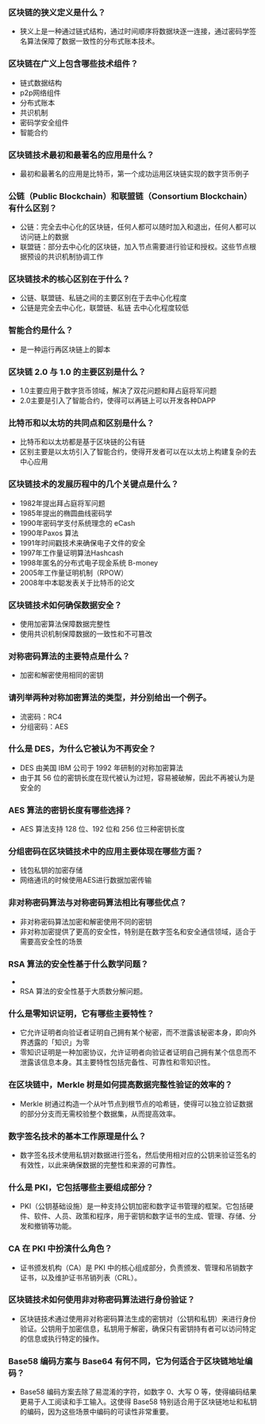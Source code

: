 ### 区块链的狭义定义是什么？

- 狭义上是一种通过链式结构，通过时间顺序将数据块逐一连接，通过密码学签名算法保障了数据一致性的分布式账本技术。

### 区块链在广义上包含哪些技术组件？

- 链式数据结构
- p2p网络组件
- 分布式账本
- 共识机制
- 密码学安全组件
- 智能合约


### 区块链技术最初和最著名的应用是什么？

- 最初和最著名的应用是比特币，第一个成功运用区块链实现的数字货币例子

### 公链（Public Blockchain）和联盟链（Consortium Blockchain）有什么区别？

- 公链：完全去中心化的区块链，任何人都可以随时加入和退出，任何人都可以访问链上的数据
- 联盟链：部分去中心化的区块链，加入节点需要进行验证和授权。这些节点根据预设的共识机制协调工作


### 区块链技术的核心区别在于什么？

- 公链、联盟链、私链之间的主要区别在于去中心化程度
- 公链是完全去中心化，联盟链、私链 去中心化程度较低


### 智能合约是什么？

- 是一种运行再区块链上的脚本


### 区块链 2.0 与 1.0 的主要区别是什么？

- 1.0主要应用于数字货币领域，解决了双花问题和拜占庭将军问题
- 2.0主要是引入了智能合约，使得可以再链上可以开发各种DAPP

### 比特币和以太坊的共同点和区别是什么？

- 比特币和以太坊都是基于区块链的公有链
- 区别主要是以太坊引入了智能合约，使得开发者可以在以太坊上构建复杂的去中心应用


### 区块链技术的发展历程中的几个关键点是什么？

- 1982年提出拜占庭将军问题
- 1985年提出的椭圆曲线密码学
- 1990年密码学支付系统理念的 eCash
- 1990年Paxos 算法
- 1991年时间戳技术来确保电子文件的安全
- 1997年工作量证明算法Hashcash
- 1998年匿名的分布式电子现金系统 B-money
- 2005年工作量证明机制（RPOW）
- 2008年中本聪发表关于比特币的论文

### 区块链技术如何确保数据安全？

- 使用加密算法保障数据完整性
- 使用共识机制保障数据的一致性和不可篡改


### **对称密码算法的主要特点是什么？**

- 加密和解密使用相同的密钥


### **请列举两种对称加密算法的类型，并分别给出一个例子。**

- 流密码：RC4
- 分组密码：AES


### **什么是 DES，为什么它被认为不再安全？**

- DES 由美国 IBM 公司于 1992 年研制的对称加密算法
- 由于其 56 位的密钥长度在现代被认为过短，容易被破解，因此不再被认为是安全的


### **AES 算法的密钥长度有哪些选择？**

- AES 算法支持 128 位、192 位和 256 位三种密钥长度

### **分组密码在区块链技术中的应用主要体现在哪些方面？**

- 钱包私钥的加密存储
- 网络通讯的时候使用AES进行数据加密传输


### **非对称密码算法与对称密码算法相比有哪些优点？**

- 非对称密码算法加密和解密使用不同的密钥
- 非对称加密提供了更高的安全性，特别是在数字签名和安全通信领域，适合于需要高安全性的场景


### **RSA 算法的安全性基于什么数学问题？**
- 
- RSA 算法的安全性基于大质数分解问题。



### **什么是零知识证明，它有哪些主要特性？**

- 它允许证明者向验证者证明自己拥有某个秘密，而不泄露该秘密本身，即向外界透露的「知识」为零
- 零知识证明是一种加密协议，允许证明者向验证者证明自己拥有某个信息而不泄露该信息本身。其主要特性包括完备性、可靠性和零知识性。

### **在区块链中，Merkle 树是如何提高数据完整性验证的效率的？**

- Merkle 树通过构造一个从叶节点到根节点的哈希链，使得可以独立验证数据的部分分支而无需校验整个数据集，从而提高效率。


### **数字签名技术的基本工作原理是什么？**

- 数字签名技术使用私钥对数据进行签名，然后使用相对应的公钥来验证签名的有效性，以此来确保数据的完整性和来源的可靠性。



### **什么是 PKI，它包括哪些主要组成部分？**
- PKI（公钥基础设施）是一种支持公钥加密和数字证书管理的框架。它包括硬件、软件、人员、政策和程序，用于密钥和数字证书的生成、管理、存储、分发和撤销等功能。

### **CA 在 PKI 中扮演什么角色？**


- 证书颁发机构（CA）是 PKI 中的核心组成部分，负责颁发、管理和吊销数字证书，以及维护证书吊销列表（CRL）。

### **区块链技术如何使用非对称密码算法进行身份验证？**


- 区块链技术通过使用非对称密码算法生成的密钥对（公钥和私钥）来进行身份验证。公钥用于加密信息，私钥用于解密，确保只有密钥持有者可以访问特定的信息或执行特定的操作。

### **Base58 编码方案与 Base64 有何不同，它为何适合于区块链地址编码？**

- Base58 编码方案去除了易混淆的字符，如数字 0、大写 O 等，使得编码结果更易于人工阅读和手工输入。这使得 Base58 特别适合用于区块链地址和私钥的编码，因为这些场景中编码的可读性非常重要。
